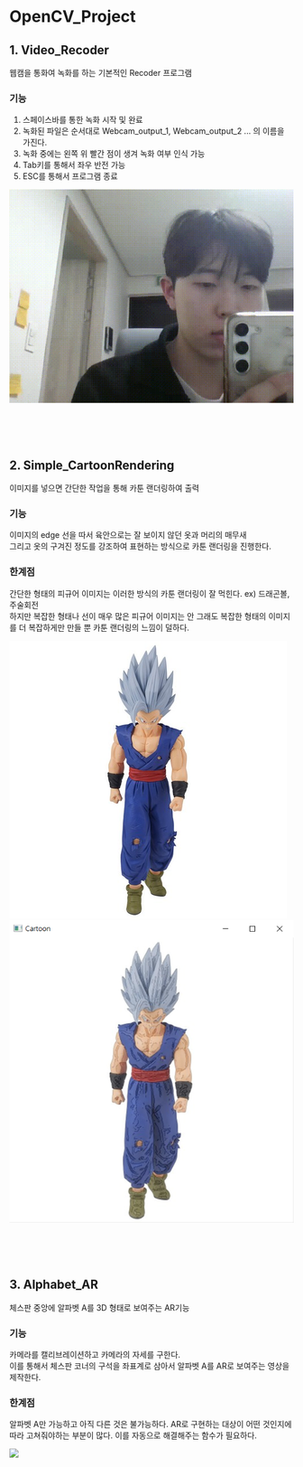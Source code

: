 # OpenCV_Project

## 1. Video_Recoder
웹캠을 통화여 녹화를 하는 기본적인 Recoder 프로그램
 
### 기능
1. 스페이스바를 통한 녹화 시작 및 완료
2. 녹화된 파일은 순서대로 Webcam_output_1, Webcam_output_2 ... 의 이름을 가진다.
3. 녹화 중에는 왼쪽 위 빨간 점이 생겨 녹화 여부 인식 가능
4. Tab키를 통해서 좌우 반전 가능
5. ESC를 통해서 프로그램 종료


<img src="./Video_Recoder/Webcam_output_1.gif">

<br><br><br>


## 2. Simple_CartoonRendering
이미지를 넣으면 간단한 작업을 통해 카툰 랜더링하여 출력

### 기능
이미지의 edge 선을 따서 육안으로는 잘 보이지 않던 옷과 머리의 매무새    
그리고 옷의 구겨진 정도를 강조하여 표현하는 방식으로 카툰 랜더링을 진행한다.

### 한계점
간단한 형태의 피규어 이미지는 이러한 방식의 카툰 랜더링이 잘 먹힌다. ex) 드래곤볼, 주술회전   
하지만 복잡한 형태나 선이 매우 많은 피규어 이미지는 안 그래도 복잡한 형태의 이미지를 더 복잡하게만 만들 뿐 카툰 랜더링의 느낌이 덜하다.

<img src="./simple_CartoonRendering/dragonball.jpg">
<img src="./simple_CartoonRendering/result_dragonball.PNG">


<br><br><br>


## 3. Alphabet_AR
체스판 중앙에 알파벳 A를 3D 형태로 보여주는 AR기능

### 기능
카메라를 캘리브레이션하고 카메라의 자세를 구한다.  
이를 통해서 체스판 코너의 구석을 좌표계로 삼아서 알파벳 A를 AR로 보여주는 영상을 제작한다.

### 한계점 
알파벳 A만 가능하고 아직 다른 것은 불가능하다. 
AR로 구현하는 대상이 어떤 것인지에 따라 고쳐줘야하는 부분이 많다. 이를 자동으로 해결해주는 함수가 필요하다.   

<img src="./alphabetAR/data/output_AR.gif">